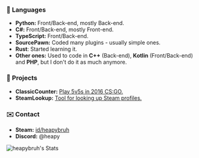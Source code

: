 ### 🤖 Languages
- **Python:** Front/Back-end, mostly Back-end.
- **C#:** Front/Back-end, mostly Front-end.
- **TypeScript:** Front/Back-end.
- **SourcePawn:** Coded many plugins - usually simple ones.
- **Rust**: Started learning it.
- **Other ones:** Used to code in **C++** (Back-end), **Kotlin** (Front/Back-end) and **PHP**, but I don't do it as much anymore.

### 📓 Projects
- **ClassicCounter:** [Play 5v5s in 2016 CS:GO.](https://flashboost.ru)
- **SteamLookup:** [Tool for looking up Steam profiles.](https://heapy.xyz)

### ✉️ Contact
- **Steam:** [id/heapybruh](https://steamcommunity.com/id/heapybruh)
- **Discord:** @heapy

![heapybruh's Stats](https://github-readme-stats.vercel.app/api?username=heapybruh&theme=dark&show_icons=true&hide_border=true&count_private=true)
